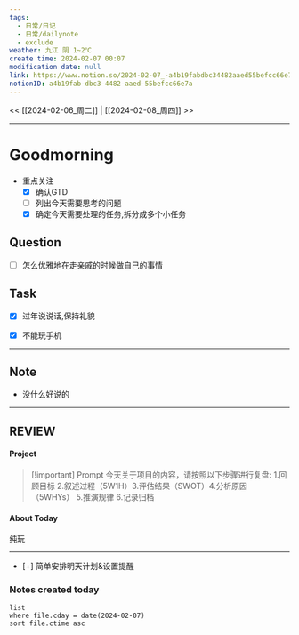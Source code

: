 ```yaml
---
tags:
  - 日常/日记
  - 日常/dailynote
  - exclude
weather: 九江 阴 1~2℃
create time: 2024-02-07 00:07
modification date: null
link: https://www.notion.so/2024-02-07_-a4b19fabdbc34482aaed55befcc66e7a
notionID: a4b19fab-dbc3-4482-aaed-55befcc66e7a
---
```



<<  [[2024-02-06_周二]] | [[2024-02-08_周四]] >>

---
# Goodmorning
- 重点关注
	- [x] 确认GTD
	- [ ] 列出今天需要思考的问题
	- [x] 确定今天需要处理的任务,拆分成多个小任务
## Question
- [ ] 怎么优雅地在走亲戚的时候做自己的事情

## Task
- [x] 过年说说话,保持礼貌
- [x] 不能玩手机


---
## Note
- 没什么好说的



---
## REVIEW
#### Project

> [!important] Prompt
> 今天关于项目的内容，请按照以下步骤进行复盘: 
> 1.回顾目标 2.叙述过程（5W1H）3.评估结果（SWOT）4.分析原因 （5WHYs） 5.推演规律  6.记录归档 


#### About Today
纯玩



---
- [+] 简单安排明天计划&设置提醒




### Notes created today
```dataview
list
where file.cday = date(2024-02-07)
sort file.ctime asc
```
